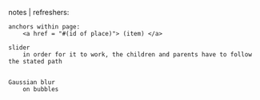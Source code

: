 notes | refreshers: 

	anchors within page: 
		<a href = "#(id of place)"> (item) </a> 

	slider
		in order for it to work, the children and parents have to follow the stated path


	Gaussian blur 
		on bubbles 

		


